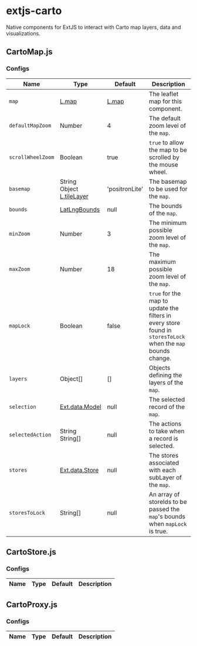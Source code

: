 # extjs-carto
Native components for ExtJS to interact with Carto map layers, data and visualizations.


## CartoMap.js

### Configs

Name | Type | Default | Description
--- | --- | --- | ---
`map` | [L.map] | [L.map] | The leaflet map for this component.
`defaultMapZoom` | Number | 4 | The default zoom level of the `map`.
`scrollWheelZoom` | Boolean | true | `true` to allow the map to be scrolled by the mouse wheel.
`basemap` | String<br>Object<br>[L.tileLayer] | 'positronLite' | The basemap to be used for the `map`.
`bounds` | [LatLngBounds] | null | The bounds of the `map`.
`minZoom` | Number | 3 | The minimum possible zoom level of the `map`.
`maxZoom` | Number | 18 | The maximum possible zoom level of the `map`.
`mapLock` | Boolean | false | `true` for the map to update the filters in every store found in `storesToLock` when the `map` bounds change.
`layers` | Object[] | [] | Objects defining the layers of the `map`.
`selection` | [Ext.data.Model] | null | The selected record of the `map`.
`selectedAction` | String<br>String[] | null | The actions to take when a record is selected.
`stores` | [Ext.data.Store] | null | The stores associated with each subLayer of the `map`.
`storesToLock` | String[] | null | An array of storeIds to be passed the `map`'s bounds when `mapLock` is true.


## CartoStore.js

### Configs

Name | Type | Default | Description
--- | --- | --- | ---


## CartoProxy.js

### Configs

Name | Type | Default | Description
--- | --- | --- | ---



[Ext.data.Model]: http://docs.sencha.com/extjs/6.2.0/classic/Ext.data.Model.html
[Ext.data.Store]: http://docs.sencha.com/extjs/6.2.0/classic/Ext.data.Store.html
[L.tileLayer]: http://leafletjs.com/reference.html#tilelayer
[L.map]: http://leafletjs.com/reference.html#map-usage
[LatLngBounds]: http://leafletjs.com/reference.html#latlngbounds